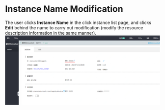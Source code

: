 # Instance Name Modification

The user clicks **Instance Name** in the click instance list page, and clicks **Edit** behind the name to carry out modification (modify the resource description information in the same manner).
   ![](https://github.com/jdcloudcom/cn/blob/JCS-for-Memcached/image/Memcached/m-n.png)
